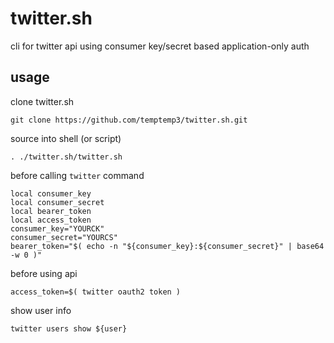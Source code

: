 # twitter.sh

cli for twitter api using consumer key/secret based application-only auth

## usage

clone twitter.sh

```
git clone https://github.com/temptemp3/twitter.sh.git
```

source into shell (or script)

```
. ./twitter.sh/twitter.sh
```

before calling `twitter` command

```
local consumer_key
local consumer_secret
local bearer_token
local access_token
consumer_key="YOURCK"
consumer_secret="YOURCS"
bearer_token="$( echo -n "${consumer_key}:${consumer_secret}" | base64 -w 0 )"
```

before using api

```
access_token=$( twitter oauth2 token )
```

show user info

```
twitter users show ${user}
```
